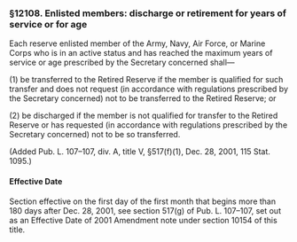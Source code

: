 ### §12108. Enlisted members: discharge or retirement for years of service or for age ###

Each reserve enlisted member of the Army, Navy, Air Force, or Marine Corps who is in an active status and has reached the maximum years of service or age prescribed by the Secretary concerned shall—

(1) be transferred to the Retired Reserve if the member is qualified for such transfer and does not request (in accordance with regulations prescribed by the Secretary concerned) not to be transferred to the Retired Reserve; or

(2) be discharged if the member is not qualified for transfer to the Retired Reserve or has requested (in accordance with regulations prescribed by the Secretary concerned) not to be so transferred.

(Added Pub. L. 107–107, div. A, title V, §517(f)(1), Dec. 28, 2001, 115 Stat. 1095.)

#### Effective Date ####

Section effective on the first day of the first month that begins more than 180 days after Dec. 28, 2001, see section 517(g) of Pub. L. 107–107, set out as an Effective Date of 2001 Amendment note under section 10154 of this title.